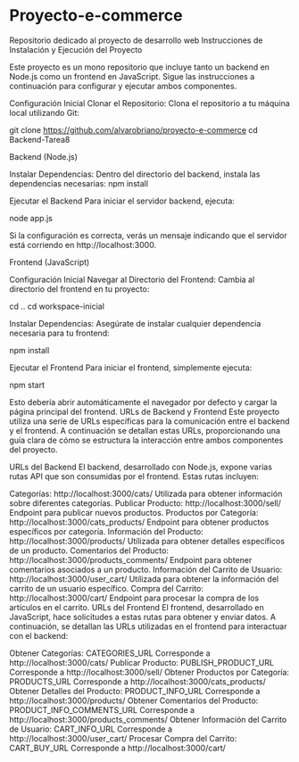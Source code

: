 # Proyecto-e-commerce
Repositorio dedicado al proyecto de desarrollo web
Instrucciones de Instalación y Ejecución del Proyecto

Este proyecto es un mono repositorio que incluye tanto un backend en Node.js como un frontend en JavaScript. Sigue las instrucciones a continuación para configurar y ejecutar ambos componentes.

Configuración Inicial
Clonar el Repositorio: Clona el repositorio a tu máquina local utilizando Git:

git clone https://github.com/alvarobriano/proyecto-e-commerce
cd Backend-Tarea8

Backend (Node.js)

Instalar Dependencias: Dentro del directorio del backend, instala las dependencias necesarias:
npm install

Ejecutar el Backend
Para iniciar el servidor backend, ejecuta:

node app.js

Si la configuración es correcta, verás un mensaje indicando que el servidor está corriendo en http://localhost:3000.

Frontend (JavaScript)

Configuración Inicial
Navegar al Directorio del Frontend: Cambia al directorio del frontend en tu proyecto:

cd ..
cd workspace-inicial

Instalar Dependencias: Asegúrate de instalar cualquier dependencia necesaria para tu frontend:

npm install

Ejecutar el Frontend
Para iniciar el frontend, simplemente ejecuta:

npm start

Esto debería abrir automáticamente el navegador por defecto y cargar la página principal del frontend.
URLs de Backend y Frontend
Este proyecto utiliza una serie de URLs específicas para la comunicación entre el backend y el frontend. A continuación se detallan estas URLs, proporcionando una guía clara de cómo se estructura la interacción entre ambos componentes del proyecto.

URLs del Backend
El backend, desarrollado con Node.js, expone varias rutas API que son consumidas por el frontend. Estas rutas incluyen:

Categorías: http://localhost:3000/cats/
Utilizada para obtener información sobre diferentes categorías.
Publicar Producto: http://localhost:3000/sell/
Endpoint para publicar nuevos productos.
Productos por Categoría: http://localhost:3000/cats_products/
Endpoint para obtener productos específicos por categoría.
Información del Producto: http://localhost:3000/products/
Utilizada para obtener detalles específicos de un producto.
Comentarios del Producto: http://localhost:3000/products_comments/
Endpoint para obtener comentarios asociados a un producto.
Información del Carrito de Usuario: http://localhost:3000/user_cart/
Utilizada para obtener la información del carrito de un usuario específico.
Compra del Carrito: http://localhost:3000/cart/
Endpoint para procesar la compra de los artículos en el carrito.
URLs del Frontend
El frontend, desarrollado en JavaScript, hace solicitudes a estas rutas para obtener y enviar datos. A continuación, se detallan las URLs utilizadas en el frontend para interactuar con el backend:

Obtener Categorías: CATEGORIES_URL
Corresponde a http://localhost:3000/cats/
Publicar Producto: PUBLISH_PRODUCT_URL
Corresponde a http://localhost:3000/sell/
Obtener Productos por Categoría: PRODUCTS_URL
Corresponde a http://localhost:3000/cats_products/
Obtener Detalles del Producto: PRODUCT_INFO_URL
Corresponde a http://localhost:3000/products/
Obtener Comentarios del Producto: PRODUCT_INFO_COMMENTS_URL
Corresponde a http://localhost:3000/products_comments/
Obtener Información del Carrito de Usuario: CART_INFO_URL
Corresponde a http://localhost:3000/user_cart/
Procesar Compra del Carrito: CART_BUY_URL
Corresponde a http://localhost:3000/cart/